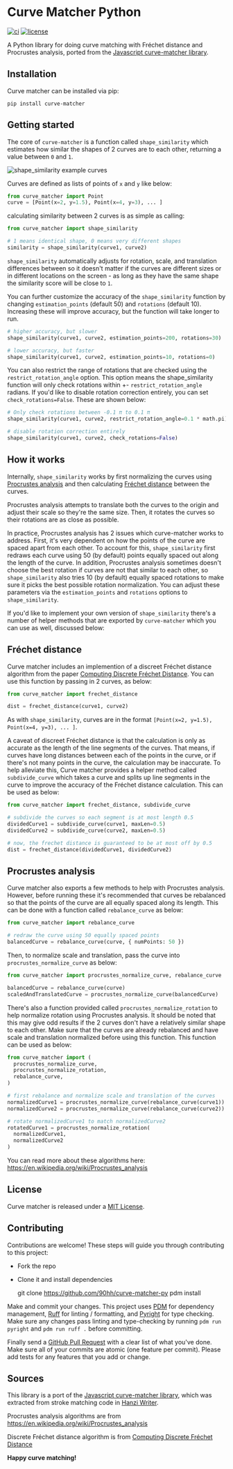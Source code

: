 # Curve Matcher Python

[![ci](https://img.shields.io/github/actions/workflow/status/90hh/curve-matcher-py/ci.yaml?branch=main)](https://github.com/90hh/curve-matcher-py)
[![license](https://badgen.net/static/license/MIT/blue)](https://opensource.org/licenses/MIT)

A Python library for doing curve matching with Fréchet distance and Procrustes analysis, ported from the [Javascript curve-matcher library](https://github.com/90hh/curve-matcher-py).

## Installation

Curve matcher can be installed via pip:

```
pip install curve-matcher
```

## Getting started

The core of `curve-matcher` is a function called `shape_similarity` which estimates how similar the shapes of 2 curves are to each other, returning a value between `0` and `1`.

![shape_similarity example curves](http://misc-cdn-assets.s3-us-west-2.amazonaws.com/shape_similarity.png)

Curves are defined as lists of points of `x` and `y` like below:

```python
from curve_matcher import Point
curve = [Point(x=2, y=1.5), Point(x=4, y=3), ... ]
```

calculating similarity between 2 curves is as simple as calling:

```python
from curve_matcher import shape_similarity

# 1 means identical shape, 0 means very different shapes
similarity = shape_similarity(curve1, curve2)
```

`shape_similarity` automatically adjusts for rotation, scale, and translation differences between so it doesn't matter if the curves are different sizes or in different locations on the screen - as long as they have the same shape the similarity score will be close to `1`.

You can further customize the accuracy of the `shape_similarity` function by changing `estimation_points` (default 50) and `rotations` (default 10). Increasing these will improve accuracy, but the function will take longer to run.

```python
# higher accuracy, but slower
shape_similarity(curve1, curve2, estimation_points=200, rotations=30)

# lower accuracy, but faster
shape_similarity(curve1, curve2, estimation_points=10, rotations=0)
```

You can also restrict the range of rotations that are checked using the `restrict_rotation_angle` option. This option means the shape_similarity function will only check rotations within +- `restrict_rotation_angle` radians. If you'd like to disable rotation correction entirely, you can set `check_rotations=False`. These are shown below:

```python
# Only check rotations between -0.1 π to 0.1 π
shape_similarity(curve1, curve2, restrict_rotation_angle=0.1 * math.pi)

# disable rotation correction entirely
shape_similarity(curve1, curve2, check_rotations=False)
```

## How it works

Internally, `shape_similarity` works by first normalizing the curves using [Procrustes analysis](https:#en.wikipedia.org/wiki/Procrustes_analysis) and then calculating [Fréchet distance](https:#en.wikipedia.org/wiki/Fr%C3%A9chet_distance) between the curves.

Procrustes analysis attempts to translate both the curves to the origin and adjust their scale so they're the same size. Then, it rotates the curves so their rotations are as close as possible.

In practice, Procrustes analysis has 2 issues which curve-matcher works to address.
First, it's very dependent on how the points of the curve are spaced apart from each other. To account for this, `shape_similarity` first redraws each curve using 50 (by default) points equally spaced out along the length of the curve. In addition, Procrustes analysis sometimes doesn't choose the best rotation if curves are not that similar to each other, so `shape_similarity` also tries 10 (by default) equally spaced rotations to make sure it picks the best possible rotation normalization. You can adjust these parameters via the `estimation_points` and `rotations` options to `shape_similarity`.

If you'd like to implement your own version of `shape_similarity` there's a number of helper methods that are exported by `curve-matcher` which you can use as well, discussed below:

## Fréchet distance

Curve matcher includes an implemention of a discreet Fréchet distance algorithm from the paper [Computing Discrete Fréchet Distance](http:#www.kr.tuwien.ac.at/staff/eiter/et-archive/cdtr9464.pdf). You can use this function by passing in 2 curves, as below:

```python
from curve_matcher import frechet_distance

dist = frechet_distance(curve1, curve2)
```

As with `shape_similarity`, curves are in the format `[Point(x=2, y=1.5), Point(x=4, y=3), ... ]`.

A caveat of discreet Fréchet distance is that the calculation is only as accurate as the length of the line segments of the curves. That means, if curves have long distances between each of the points in the curve, or if there's not many points in the curve, the calculation may be inaccurate. To help alleviate this, Curve matcher provides a helper method called `subdivide_curve` which takes a curve and splits up line segments in the curve to improve the accuracy of the Fréchet distance calculation. This can be used as below:

```python
from curve_matcher import frechet_distance, subdivide_curve

# subdivide the curves so each segment is at most length 0.5
dividedCurve1 = subdivide_curve(curve1, maxLen=0.5)
dividedCurve2 = subdivide_curve(curve2, maxLen=0.5)

# now, the frechet distance is guaranteed to be at most off by 0.5
dist = frechet_distance(dividedCurve1, dividedCurve2)
```

## Procrustes analysis

Curve matcher also exports a few methods to help with Procrustes analysis. However, before running these it's recommended that curves be rebalanced so that the points of the curve are all equally spaced along its length. This can be done with a function called `rebalance_curve` as below:

```python
from curve_matcher import rebalance_curve

# redraw the curve using 50 equally spaced points
balancedCurve = rebalance_curve(curve, { numPoints: 50 })
```

Then, to normalize scale and translation, pass the curve into `procrustes_normalize_curve` as below:

```python
from curve_matcher import procrustes_normalize_curve, rebalance_curve

balancedCurve = rebalance_curve(curve)
scaledAndTranslatedCurve = procrustes_normalize_curve(balancedCurve)
```

There's also a function provided called `procrustes_normalize_rotation` to help normalize rotation using Procrustes analysis. It should be noted that this may give odd results if the 2 curves don't have a relatively similar shape to each other. Make sure that the curves are already rebalanced and have scale and translation normalized before using this function. This function can be used as below:

```python
from curve_matcher import (
  procrustes_normalize_curve,
  procrustes_normalize_rotation,
  rebalance_curve,
)

# first rebalance and normalize scale and translation of the curves
normalizedCurve1 = procrustes_normalize_curve(rebalance_curve(curve1))
normalizedCurve2 = procrustes_normalize_curve(rebalance_curve(curve2))

# rotate normalizedCurve1 to match normalizedCurve2
rotatedCurve1 = procrustes_normalize_rotation(
  normalizedCurve1,
  normalizedCurve2
)
```

You can read more about these algorithms here: https://en.wikipedia.org/wiki/Procrustes_analysis

## License

Curve matcher is released under a [MIT License](https://opensource.org/licenses/MIT).

## Contributing

Contributions are welcome! These steps will guide you through contributing to this project:

- Fork the repo
- Clone it and install dependencies

  git clone https://github.com/90hh/curve-matcher-py
  pdm install

Make and commit your changes. This project uses [PDM](https://pdm-project.org/latest/) for dependency management, [Ruff](https://docs.astral.sh/ruff/) for linting / formatting, and [Pyright](https://github.com/microsoft/pyright) for type checking. Make sure any changes pass linting and type-checking by running `pdm run pyright` and `pdm run ruff .` before committing.

Finally send a [GitHub Pull Request](https://github.com/90hh/curve-matcher-py/compare?expand=1) with a clear list of what you've done. Make sure all of your commits are atomic (one feature per commit). Please add tests for any features that you add or change.

## Sources

This library is a port of the [Javascript curve-matcher library](https://github.com/chanind/curve-matcher), which was extracted from stroke matching code in [Hanzi Writer](https://chanind.github.io/hanzi-writer).

Procrustes analysis algorithms are from https://en.wikipedia.org/wiki/Procrustes_analysis

Discrete Fréchet distance algorithm is from [Computing Discrete Fréchet Distance](http://www.kr.tuwien.ac.at/staff/eiter/et-archive/cdtr9464.pdf)

**Happy curve matching!**
